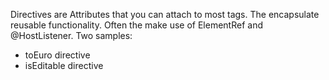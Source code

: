 Directives are Attributes that you can attach to most tags. The encapsulate reusable functionality. Often the make use of ElementRef and @HostListener. Two samples:

- toEuro directive
- isEditable directive